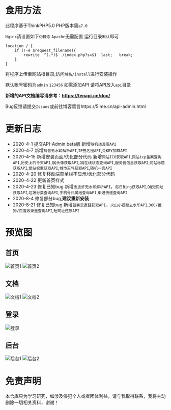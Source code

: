 # 食用方法

此程序基于ThinkPHP5.0 PHP版本需`≥7.0`

`Nginx`请设置如下`伪静态` `Apache`无需配置 运行目录`默认`即可
```
location / {
	if (!-e $request_filename){
		rewrite  ^(.*)$  /index.php?s=$1  last;   break;
	}
}
```

将程序上传至网站根目录,访问`域名/install`进行安装操作

默认账号密码为`admin` `123456` 如需添加API 请将API放入`api`目录

**新增的API文档编写请参考：https://tenapi.cn/doc/** 

Bug反馈请提交`Issues`或前往博客留言https://5ime.cn/api-admin.html

# 更新日志
- 2020-4-1 提交API-Admin beta版 新增`随机动漫图API`
- 2020-4-7 新增`抖音无水印解析API`,`IP签名图API`,`免KEY加群API`
- 2020-4-15 新增安装页面/优化部分代码 新增`网站ICO获取API`,`网站icp备案查询API`,`历史上的今天API`,`QQ头像获取API`,`QQ在线状态查询API`,`服务器信息获取API`,`网站标题获取API`,`爱站权重获取API`,`城市天气获取API`,`随机一言API`
- 2020-4-20 修复移动端菜单栏不显示/优化部分代码
- 2020-4-22 更新首页样式
- 2020-4-23 修复已知bug 新增`皮皮虾无水印解析API`，`每日Bing获取API`,`QQ短网址获取API`,`垃圾分类查询API`,`手机号归属地查询API`,`申通快递查询API`
- 2020-8-4 修复部分bug,**建议重新安装**
- 2020-8-21 修复已知bug 新增`蓝奏云直链获取API`，`火山小视频去水印API`,`360/搜狗/百度收录量查询API`,`短网址还原API`

# 预览图
## 首页
![首页1](https://cdn.jsdelivr.net/gh/5ime/api-admin/%E9%A2%84%E8%A7%88%E5%9B%BE/index1.png)
![首页2](https://cdn.jsdelivr.net/gh/5ime/api-admin/%E9%A2%84%E8%A7%88%E5%9B%BE/index2.png)
## 文档
![文档1](https://cdn.jsdelivr.net/gh/5ime/api-admin/%E9%A2%84%E8%A7%88%E5%9B%BE/doc1.png)
![文档2](https://cdn.jsdelivr.net/gh/5ime/api-admin/%E9%A2%84%E8%A7%88%E5%9B%BE/doc2.png)
## 登录
![登录](https://cdn.jsdelivr.net/gh/5ime/api-admin/%E9%A2%84%E8%A7%88%E5%9B%BE/login.png)
## 后台
![后台1](https://cdn.jsdelivr.net/gh/5ime/api-admin/%E9%A2%84%E8%A7%88%E5%9B%BE/admin1.png)
![后台2](https://cdn.jsdelivr.net/gh/5ime/api-admin/%E9%A2%84%E8%A7%88%E5%9B%BE/admin2.png)
# 免责声明
本仓库只为学习研究，如涉及侵犯个人或者团体利益，请与我取得联系，我将主动删除一切相关资料，谢谢！
